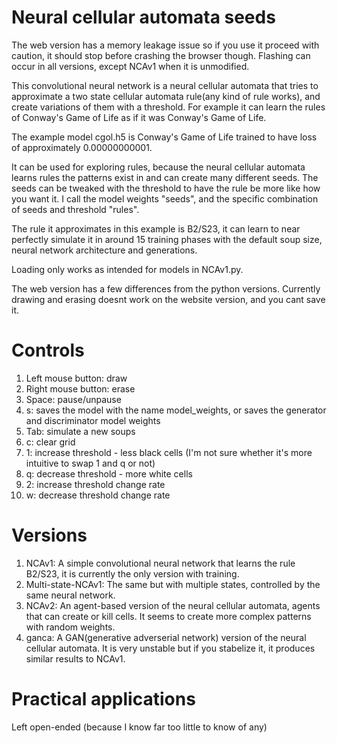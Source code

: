 # Neural cellular automata seeds

The web version has a memory leakage issue so if you use it proceed with caution, it should stop before crashing the browser though.
Flashing can occur in all versions, except NCAv1 when it is unmodified.

This convolutional neural network is a neural cellular automata that tries to approximate a two state cellular automata rule(any kind of rule works), and create variations of them with a threshold. For example it can learn the rules of Conway's Game of Life as if it was Conway's Game of Life.

The example model cgol.h5 is Conway's Game of Life trained to have loss of approximately 0.00000000001.

It can be used for exploring rules, because the neural cellular automata learns rules the patterns exist in and can create many different seeds. The seeds can be tweaked with the threshold to have the rule be more like how you want it.
I call the model weights "seeds", and the specific combination of seeds and threshold "rules".

The rule it approximates in this example is B2/S23, it can learn to near perfectly simulate it in around 15 training phases with the default soup size, neural network architecture and generations.

Loading only works as intended for models in NCAv1.py.

The web version has a few differences from the python versions.
Currently drawing and erasing doesnt work on the website version, and you cant save it.


# Controls 
1. Left mouse button: draw
2. Right mouse button: erase
3. Space: pause/unpause
4. s: saves the model with the name model_weights, or saves the generator and discriminator model weights
5. Tab: simulate a new soups
6. c: clear grid
7. 1: increase threshold - less black cells (I'm not sure whether it's more intuitive to swap 1 and q or not)
8. q: decrease threshold - more white cells
9. 2: increase threshold change rate
11. w: decrease threshold change rate

# Versions
1. NCAv1: A simple convolutional neural network that learns the rule B2/S23, it is currently the only version with training.
2. Multi-state-NCAv1: The same but with multiple states, controlled by the same neural network.
3. NCAv2: An agent-based version of the neural cellular automata, agents that can create or kill cells. It seems to create more complex patterns with random weights.
4. ganca: A GAN(generative adverserial network) version of the neural cellular automata. It is very unstable but if you stabelize it, it produces similar results to NCAv1.

# Practical applications
Left open-ended (because I know far too little to know of any)
